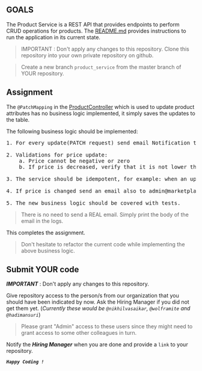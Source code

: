## GOALS
The Product Service is a REST API that provides endpoints to perform CRUD operations for products.
The [README.md](README.md) provides instructions to run the application in its current state.

> IMPORTANT : Don't apply any changes to this repository. Clone this repository into your own private repository on github.

> Create a new branch `product_service` from the master branch of YOUR repository.


## Assignment

The `@PatchMapping` in the [ProductController](src/main/java/com/gfgtech/product/web/ProductController.java) which is used to update product attributes has no business logic implemented, it simply saves the updates to the table.

The following business logic should be implemented:

<pre>
1. For every update(PATCH request) send email Notification to seller on email id seller@marketplace.com. The notification email must contain the old and new changed values.

2. Validations for price update:
    a. Price cannot be negative or zero
    b. If price is decreased, verify that it is not lower than half of the current price. If it is, send an appropriate error message to the client.

3. The service should be idempotent, for example: when an update request is made with no change to any fields, email notification SHOULD NOT be sent.

4. If price is changed send an email also to admin@marketplace.com in addition to the seller email in step 1 (seller@marketplace.com)

5. The new business logic should be covered with tests.
</pre>

> There is no need to send a REAL email. Simply print the body of the email in the logs.

This completes the assignment. 

> Don't hesitate to refactor the current code while implementing the above business logic.
## Submit YOUR code

**_IMPORTANT_** : Don't apply any changes to this repository.

Give repository access to the person/s from our organization that you should have been indicated by now. 
Ask the Hiring Manager if you did not get them yet. (_Currently these would be `@nikhilvasaikar`, `@wolframite` and `@hadimansuri`_)

> Please grant "Admin" access to these users since they might need to grant access to some other colleagues in turn.

Notify the **_Hiring Manager_** when you are done and provide a `link` to your repository.

**_`Happy Coding !`_**
